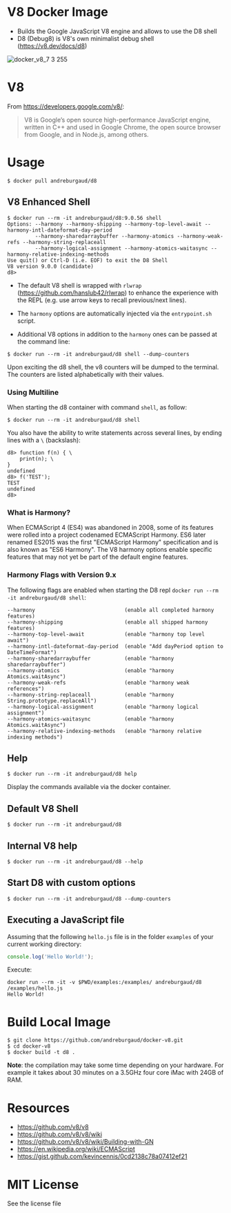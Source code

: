 # V8 Docker Image

* Builds the Google JavaScript V8 engine and allows to use the D8 shell
* D8 (Debug8) is V8's own minimalist debug shell (https://v8.dev/docs/d8)

![docker_v8_7 3 255](https://user-images.githubusercontent.com/6396088/50544208-e4f7b000-0bb3-11e9-9c40-b256180b140a.png)

# V8

From https://developers.google.com/v8/:

> V8 is Google’s open source high-performance JavaScript engine, written in C++ and used in Google Chrome, the open source browser from Google, and in Node.js, among others.

# Usage

```
$ docker pull andreburgaud/d8
```

## V8 Enhanced Shell

```
$ docker run --rm -it andreburgaud/d8:9.0.56 shell
Options: --harmony --harmony-shipping --harmony-top-level-await --harmony-intl-dateformat-day-period
         --harmony-sharedarraybuffer --harmony-atomics --harmony-weak-refs --harmony-string-replaceall
         --harmony-logical-assignment --harmony-atomics-waitasync --harmony-relative-indexing-methods
Use quit() or Ctrl-D (i.e. EOF) to exit the D8 Shell
V8 version 9.0.0 (candidate)
d8>
```

* The default V8 shell is wrapped with `rlwrap` (https://github.com/hanslub42/rlwrap) to enhance the experience with the
  REPL (e.g. use arrow keys to recall previous/next lines).

* The `harmony` options are automatically injected via the `entrypoint.sh` script.

* Additional V8 options in addition to the `harmony` ones can be passed at the command line:

```
$ docker run --rm -it andreburgaud/d8 shell --dump-counters
```

Upon exciting the d8 shell, the v8 counters will be dumped to the terminal. The counters are listed alphabetically with
their values.

### Using Multiline

When starting the d8 container with command `shell`, as follow:

```
$ docker run --rm -it andreburgaud/d8 shell
```

You also have the ability to write statements across several lines, by ending lines with a `\` (backslash):

```
d8> function f(n) { \
    print(n); \
}
undefined
d8> f('TEST');
TEST
undefined
d8>
```

### What is Harmony?

When ECMAScript 4 (ES4) was abandoned in 2008, some of its features were rolled into a project codenamed ECMAScript
Harmony. ES6 later renamed ES2015 was the first "ECMAScript Harmony" specification and is also known as "ES6 Harmony".
The V8 harmony options enable specific features that may not yet be part of the default engine features.

### Harmony Flags with Version 9.x

The following flags are enabled when starting the D8 repl `docker run --rm -it andreburgaud/d8 shell`:

```
--harmony                             (enable all completed harmony features)
--harmony-shipping                    (enable all shipped harmony features)
--harmony-top-level-await             (enable "harmony top level await")
--harmony-intl-dateformat-day-period  (enable "Add dayPeriod option to DateTimeFormat")
--harmony-sharedarraybuffer           (enable "harmony sharedarraybuffer")
--harmony-atomics                     (enable "harmony Atomics.waitAsync")
--harmony-weak-refs                   (enable "harmony weak references")
--harmony-string-replaceall           (enable "harmony String.prototype.replaceAll")
--harmony-logical-assignment          (enable "harmony logical assignment")
--harmony-atomics-waitasync           (enable "harmony Atomics.waitAsync")
--harmony-relative-indexing-methods   (enable "harmony relative indexing methods")
```

## Help

```
$ docker run --rm -it andreburgaud/d8 help
```

Display the commands available via the docker container.

## Default V8 Shell

```
$ docker run --rm -it andreburgaud/d8
```

## Internal V8 help

```
$ docker run --rm -it andreburgaud/d8 --help
```

## Start D8 with custom options

```
$ docker run --rm -it andreburgaud/d8 --dump-counters
```

## Executing a JavaScript file

Assuming that the following `hello.js` file is in the folder `examples` of your current working directory:

```javascript
console.log('Hello World!');
```

Execute:

```
docker run --rm -it -v $PWD/examples:/examples/ andreburgaud/d8 /examples/hello.js
Hello World!
```

# Build Local Image

```
$ git clone https://github.com/andreburgaud/docker-v8.git
$ cd docker-v8
$ docker build -t d8 .
```

**Note**: the compilation may take some time depending on your hardware. For example it takes about 30 minutes on a
3.5GHz four core iMac with 24GB of RAM.

# Resources

* https://github.com/v8/v8
* https://github.com/v8/v8/wiki
* https://github.com/v8/v8/wiki/Building-with-GN
* https://en.wikipedia.org/wiki/ECMAScript
* https://gist.github.com/kevincennis/0cd2138c78a07412ef21

# MIT License

See the license file
